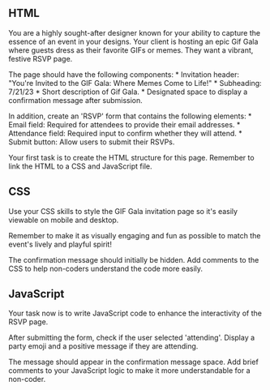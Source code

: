 ## HTML
You are a highly sought-after designer known for your ability to capture the essence of an event in your designs. Your client is hosting an epic Gif Gala where guests dress as their favorite GIFs or memes. They want a vibrant, festive RSVP page.

The page should have the following components:
    * Invitation header: "You're Invited to the GIF Gala: Where Memes Come to Life!"
    * Subheading: 7/21/23
    * Short description of Gif Gala.
    * Designated space to display a confirmation message after submission.

In addition, create an 'RSVP' form that contains the following elements:
    * Email field: Required for attendees to provide their email addresses.
    * Attendance field: Required input to confirm whether they will attend.
    * Submit button: Allow users to submit their RSVPs.

Your first task is to create the HTML structure for this page. Remember to link the HTML to a CSS and JavaScript file.

## CSS
Use your CSS skills to style the GIF Gala invitation page so it's easily viewable on mobile and desktop.

Remember to make it as visually engaging and fun as possible to match the event's lively and playful spirit!

The confirmation message should initially be hidden. Add comments to the CSS to help non-coders understand the code more easily.

## JavaScript
Your task now is to write JavaScript code to enhance the interactivity of the RSVP page.

After submitting the form, check if the user selected 'attending'. Display a party emoji and a positive message if they are attending.

The message should appear in the confirmation message space. Add brief comments to your JavaScript logic to make it more understandable for a non-coder.
